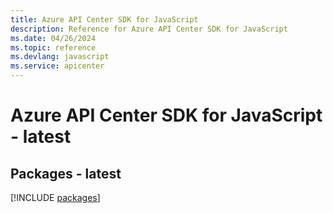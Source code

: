 ```yaml
---
title: Azure API Center SDK for JavaScript
description: Reference for Azure API Center SDK for JavaScript
ms.date: 04/26/2024
ms.topic: reference
ms.devlang: javascript
ms.service: apicenter
---
```

# Azure API Center SDK for JavaScript - latest
## Packages - latest
[!INCLUDE [packages](api-center-index.md)]
